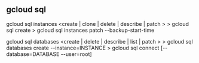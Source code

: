 ## gcloud sql
gcloud sql instances <create | clone | delete | describe | patch >
    > gcloud sql create <instance>
    > gcloud sql instances patch --backup-start-time


gcloud sql databases <create  | delete | describe | list | patch >
    > gcloud sql databases create <database> --instance=INSTANCE
    > gcloud sql connect <instance> [--database=DATABASE --user=root]